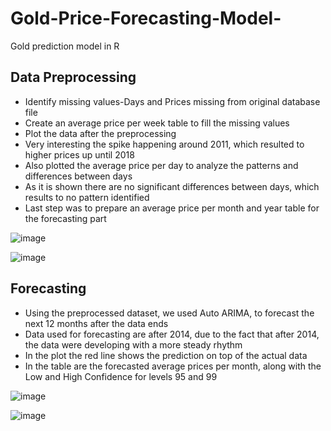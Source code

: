 # Gold-Price-Forecasting-Model-
Gold prediction model in R

## Data Preprocessing

- Identify missing values-Days and Prices missing from original database file
- Create an average price per week table to fill the missing values
- Plot the data after the preprocessing
- Very interesting the spike happening around 2011, which resulted to higher prices up until 2018
- Also plotted the average price per day to analyze the patterns and differences between days
- As it is shown there are no significant differences between days, which results to no pattern identified
- Last step was to prepare an average price per month and year table for the forecasting part

![image](https://user-images.githubusercontent.com/82097084/166111172-806adcda-8473-4f48-b0a2-952b89e00686.png)

![image](https://user-images.githubusercontent.com/82097084/166111210-8653f125-81b5-4019-9158-64c24ee53a10.png)

## Forecasting

- Using the preprocessed dataset, we used Auto ARIMA, to forecast the next 12 months after the data ends
- Data used for forecasting are after 2014, due to the fact that after 2014, the data were developing with a more steady rhythm
- In the plot the red line shows the prediction on top of the actual data
- In the table are the forecasted average prices per month, along with the Low and High Confidence for levels 95 and 99

![image](https://user-images.githubusercontent.com/82097084/166111237-7740028b-393c-4271-9189-f9c5a6fa78ca.png)

![image](https://user-images.githubusercontent.com/82097084/166111244-cc0c8e71-f9e0-4747-922c-70c5309c7f98.png)


